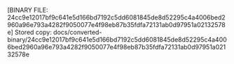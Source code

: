 [BINARY FILE: 24cc9e12017bf9c641e5d166bd7192c5dd6081845de8d52295c4a4006bed2960a96e793a4282f9050077e4f98eb87b35fdfa72131ab0d97951a02132578e]
Stored copy: docs/converted-binary/24cc9e12017bf9c641e5d166bd7192c5dd6081845de8d52295c4a4006bed2960a96e793a4282f9050077e4f98eb87b35fdfa72131ab0d97951a02132578e
